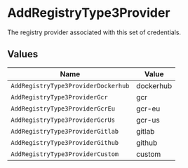 # AddRegistryType3Provider

The registry provider associated with this set of credentials.


## Values

| Name                                | Value                               |
| ----------------------------------- | ----------------------------------- |
| `AddRegistryType3ProviderDockerhub` | dockerhub                           |
| `AddRegistryType3ProviderGcr`       | gcr                                 |
| `AddRegistryType3ProviderGcrEu`     | gcr-eu                              |
| `AddRegistryType3ProviderGcrUs`     | gcr-us                              |
| `AddRegistryType3ProviderGitlab`    | gitlab                              |
| `AddRegistryType3ProviderGithub`    | github                              |
| `AddRegistryType3ProviderCustom`    | custom                              |
